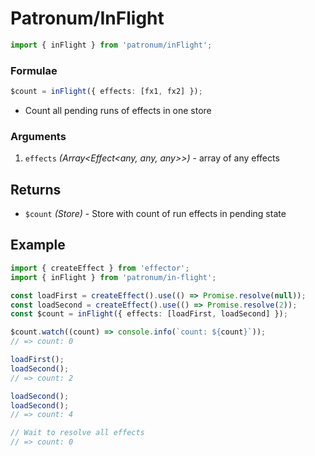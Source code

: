 # Patronum/InFlight

```ts
import { inFlight } from 'patronum/inFlight';
```

### Formulae

```ts
$count = inFlight({ effects: [fx1, fx2] });
```

- Count all pending runs of effects in one store

### Arguments

1. `effects` _(Array<Effect<any, any, any>>)_ - array of any effects

## Returns

- `$count` _(Store<number>)_ - Store with count of run effects in pending state

## Example

```ts
import { createEffect } from 'effector';
import { inFlight } from 'patronum/in-flight';

const loadFirst = createEffect().use(() => Promise.resolve(null));
const loadSecond = createEffect().use(() => Promise.resolve(2));
const $count = inFlight({ effects: [loadFirst, loadSecond] });

$count.watch((count) => console.info(`count: ${count}`));
// => count: 0

loadFirst();
loadSecond();
// => count: 2

loadSecond();
loadSecond();
// => count: 4

// Wait to resolve all effects
// => count: 0
```
